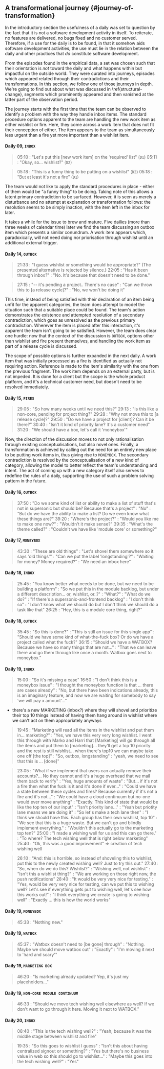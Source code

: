 
## A transformational journey {#journey-of-transformation}

In the introductory section the usefulness of a daily was set to question by the fact that it is not a software development activity in itself. To reiterate, no features are delivered, no bugs fixed and no customer served. Therefore, if a use for the daily is to be found, in that it somehow aids software development activities, the use must lie in the relation between the daily and other practices that _do_ constitute software development.

From the episodes found in the empirical data, a set was chosen such that their orientation is *not* toward the daily and what happens within but impactful on the outside world. They were curated into journeys, episodes which appeared related through their contradictions and their transformations. In this section, we follow one of those journeys in depth. We're going to find out about what was discussed in \ref{structural-change}, segments which prominently appeared and then vanished at the latter part of the observation period.

The journey starts with the first time that the team can be observed to identify a problem with the way they handle inbox items. The standard procedure options apparent to the team are handling the new work item as either wishlist or fire. Here, they come across a work item that does not fit their conception of either. The item appears to the team as simultaneously less urgent than a fire yet more important than a wishlist item.

#### Daily 09, `INBOX`

> 05:10
> :   "Let's put this [new work item] on the 'required' list" (`D1`)
> 05:11
> :   "Okay, so... wishlist?" (`D2`)
<!-- > 05:16
> :   "Well..." (`D3`) -->
> 05:18
> :   "This is a funny thing to be putting on a wishlist" (`D2`)
> 05:18
> :   "But at least it's not a fire" (`D1`)

The team would not like to apply the standard procedures in place - either of them would be "a funny thing" to be doing. Taking note of this allows a latent primary contradiction to be surfaced. However, it is seen as merely a disturbance and no attempt at explanation or transformation follows: the resolution seems to be simply inaction, with the item left in the inbox for later. <!-- Is this true? -->

It takes a while for the issue to brew and mature. Five dailies (more than three weeks of calendar time) later we find the team discussing an outbox item which presents a similar conundrum. A work item appears which, paradoxically, will not need doing nor priorisation through wishlist until an additional external trigger.

#### Daily 14, `OUTBOX`

> 21:33
> :   "I guess wishlist or something would be appropriate?" (The presented alternative is rejected by silence.<!-- Is this true? -->)
> 22:05
> :   "Has it been through inbox?"
> :   "No. It's because that doesn't need to be done."

> 27:15
> :   "-- it's pending a project.. There's no case"
> :   "Can we throw this to [a release cycle]?"
> :   "No, we won't be doing it"

This time, instead of being satisfied with their declaration of an item being unfit for the apparent categories, the team does attempt to model the situation such that a suitable place could be found. The team's action demonstrates the existence and attempted resolution of a secondary contradiction, which goes as unresolved as the previous primary contradiction. Wherever the item is placed after this interaction, it's apparent the team isn't going to be satisfied. However, the team does clear one hurdle: now that the context of the discussion is `OUTBOX`, options other than wishlist and fire present themselves, and handling the work item as part of a release cycle is discussed.

The scope of possible options is further expanded in the next daily. A work item that was initially processed as a fire is identified as actually not requiring action. Reference is made to the item's similarity with the one from the previous fragment. The work item depends on an external party, but is not impeded. It is done for a client but the scope is the whole product platform, and it's a technical customer need, but doesn't need to be resolved immediately.

#### Daily 15, `FIRES`

> 29:05
> :   "So how many weeks until we need this?"
> 29:13
> :   "Is this like a non-core, pending for project thing?"
> 29:28
> :   "Why not move this to [a release cycle]?"
> 29:50
> :   "Do we have a project for [client]? Can it be there?"
> 30:40
> :   "Isn't it kind of priority lane? It's a customer need"
> 31:20
> :   "We should have a box, let's call it 'moneybox'"

Now, the direction of the discussion moves to not only rationalisation through existing conceptualisations, but also novel ones. Finally, a transformation is achieved by calling out the need for an entirely new place to be putting work items in, thus giving rise to `MONEYBOX`. The secondary contradiction is resolved by the conceptualisation of a new kind of category, allowing the model to better reflect the team's understanding and intent. The act of coming up with a new category itself also serves to redefine the rules of a daily, supporting the use of such a problem solving pattern in the future.


#### Daily 16, `OUTBOX`

> 37:50
> :   "Do we some kind of list or ability to make a list of stuff that's not in supersonic but should be? Because that's a project"
> :   "No"
> :   "But do we have the ability to make a list? Do we even know what these things are?"
> 39:20
> :   "Where's the project?"
> :   "Would you like me to make one now?"
> :   "Wouldn't it make sense?"
> 39:35
> :   "What's the theme called?"
> :   "Couldn't we have like 'module core' or something?"

#### Daily 17, `MONEYBOX`

> 43:30
> :   "These are old things"
> :   "Let's shovel them somewhere so it says 'old things'"
> :   "Can we put the label 'longstanding'?"
> :   "Waiting for money? Money required?"
> :   "We need an inbox here"

#### Daily 18, `INBOX`

> 25:45
> :   "You know better what needs to be done, but we need to be building a platform"
> :   "So we put this in the module backlog, but under a different description... or, wishlist, or..?"
> :   "What?"
> :   "What do we do?"
> :   "If there's a supersonic-and-frontend backlog"
> :   "I don't think so"
> :   "I don't know what we should do but I don't think we should do a task like that"
> 26:25
> :   "Hey, this is a module core thing, right?"


#### Daily 18, `OUTBOX`

> 35:45
> :   "So this is done?"
> :   "This is still an issue for this single app"
> :   "Should we have some kind of what-the-fuck box? Or do we have a project called what the fuck?"
> 36:15
> :   "Should we have a WATBOX? Because we have so many things that are not..."
> :   "That we can leave there and go them through like once a month. Watbox goes next to moneybox."

#### Daily 19, `INBOX`

> 15:00
> :   "So it's missing a case"
> 16:50
> :   "I don't think this is a moneybox issue"
> :   "I thought the moneybox function is that ... there are cases already"
> :   "No, but there have been indications already, this is an imaginary feature, and now we are waiting for somebody to say 'we will pay x amount'..."

+ there's a new MARKETING (inbox?) where they will shovel and prioritize their top 10 things instead of having them hang around in wishlist where we can't act on them appropriately anyways

> 19:45
> :   "Marketing will read all the items in the wishlist and put them in... marketing?"
> :   "Yes, we have this very very long wishlist. I went this through with Marko and Harri that [Marketing] will go through all the items and put them to [marketing]... they'll get a top 10 priority and the rest is still wishlist... when there's top10 we can maybe take one off [the top]"
> :   "So, outbox, longstanding"
> :   "yeah, we need to see that this is ... [done]"

> 23:05
> :   "What if we implement that users can actually remove their accounts?... No they cannot and it's a huge overhead that we mail them back to verify"
> :   "Yes, huge amounts of waste"
> :   "But... if it's not a fire then what the fuck is it and it's done if ever..."
> :   "Could we have a state between these cycles and fires? Because currently if it's not a fire and it's not..."
> :   "We could have a cloud continuum but no-one would ever move anything"
> :   "Exactly. This kind of state that would be like the top ten of our input"
> :   "Isn't priority lane..."
> :   "Yeah but priotity lane means we are doing it"
> :   "So let's make a tech lane then"
> :   "I think we should have this. Each group has their own wishlist, top 10"
> :   "We see that this is a huge waste. But we can't go and blindly implement everything."
> :   "Wouldn't this actually go to the marketing top ten?"
> 25:00
> :   "I made a wishing well for us and this can go there."
> :   "To where? The tech wishing well that is right below marketing"
> 25:40
> :   "Ok, this was a good improvement"
=> creation of tech wishing well

> 26:10
> :   "And: this is horrible, so instead of shoveling this to wishlist, put this to the newly created wishing well? Just to try this out."
> 27:40
> :   "So, when do we do this? Wishlist?"
> :   "Wishing well, not wishlist"
> :   "Isn't this a wishlist thing?"
> :   "We are working on those right now, the push notifications"
> 28:40
> :   "It would be very very nice for testing."
> :   "Yes, would be very very nice for testing, can we put this to wishing well? Let's see if everything gets put to wishing well, let's see how this works out!"
> :   "I think everything we create is going to wishing well"
> :   "Exactly ... this is how the world works"

#### Daily 19, `MONEYBOX`

> 45:33
> :   "Nothing new."

#### Daily 19, `WATBOX`

> 45:37
> :   "Watbox doesn't need to [be gone] through"
> :   "Nothing. Maybe we should move watbox out"
> :   "Exactly"
> :   "I'm moving it next to 'hard and scary'"

#### Daily 19, `MARKETING BOX`

> 46:20
> :   "Is marketing already updated? Yep, it's just my placeholders..."

#### Daily 19, `NON-CORE MODULE CONTINUUM`

> 46:33
> :   "Should we move tech wishing well elsewhere as well? If we don't want to go through it here. Moving it next to WATBOX."


#### Daily 20, `INBOX`

> 08:40
> :   "This is the tech wishing well?"
> :   "Yeah, because it was the middle stage between wishlist and fire"

> 19:35
> :   "So this goes to wishlist I guess"
> :   "Isn't this about having centralized signout or something?"
> :   "Yes but there's no business value in web so this should go to wishlist..."
> :   "Maybe this goes into the tech wishing well?"
> :   "Yes"
